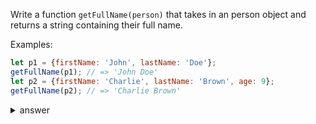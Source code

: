 
Write a function `getFullName(person)` that takes in an person object
and returns a string containing their full name.


Examples:

```js
let p1 = {firstName: 'John', lastName: 'Doe'};
getFullName(p1); // => 'John Doe'
let p2 = {firstName: 'Charlie', lastName: 'Brown', age: 9};
getFullName(p2); // => 'Charlie Brown'
```

<details>

  <summary>answer</summary>

  ```js

function getFullName({firstName, lastName}) {
  return firstName + " " + lastName;
}
  ```
</details>
